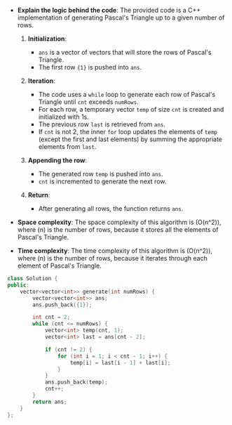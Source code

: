 - **Explain the logic behind the code**:
  The provided code is a C++ implementation of generating Pascal's Triangle up to a given number of rows.

  1. **Initialization**:
     - `ans` is a vector of vectors that will store the rows of Pascal's Triangle.
     - The first row `{1}` is pushed into `ans`.

  2. **Iteration**:
     - The code uses a `while` loop to generate each row of Pascal's Triangle until `cnt` exceeds `numRows`.
     - For each row, a temporary vector `temp` of size `cnt` is created and initialized with 1s.
     - The previous row `last` is retrieved from `ans`.
     - If `cnt` is not 2, the inner `for` loop updates the elements of `temp` (except the first and last elements) by summing the appropriate elements from `last`.

  3. **Appending the row**:
     - The generated row `temp` is pushed into `ans`.
     - `cnt` is incremented to generate the next row.

  4. **Return**:
     - After generating all rows, the function returns `ans`.

- **Space complexity**:
  The space complexity of this algorithm is \(O(n^2)\), where \(n\) is the number of rows, because it stores all the elements of Pascal's Triangle.

- **Time complexity**:
  The time complexity of this algorithm is \(O(n^2)\), where \(n\) is the number of rows, because it iterates through each element of Pascal's Triangle.

```cpp
class Solution {
public:
    vector<vector<int>> generate(int numRows) {
        vector<vector<int>> ans;
        ans.push_back({1});

        int cnt = 2;
        while (cnt <= numRows) {
            vector<int> temp(cnt, 1);
            vector<int> last = ans[cnt - 2];

            if (cnt != 2) {
                for (int i = 1; i < cnt - 1; i++) {
                    temp[i] = last[i - 1] + last[i];
                }
            }
            ans.push_back(temp);
            cnt++;
        }
        return ans;
    }
};
```